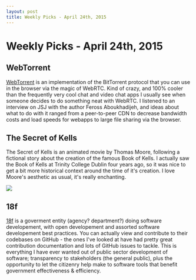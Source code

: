 ```yaml
---
layout: post
title: Weekly Picks - April 24th, 2015
---
```


<div class="page-header">
<h1>Weekly Picks - April 24th, 2015</h1>
</div>

## WebTorrent
[WebTorrent](https://github.com/feross/webtorrent) is an implementation of the BitTorrent protocol that you can use in the browser via the magic of WebRTC. Kind of crazy, and 100% cooler than the frequently very cool chat and video chat apps I usually see when someone decides to do something neat with WebRTC. I listened to an interview on JSJ with the author Feross Aboukhadijeh, and ideas about what to do with it ranged from a peer-to-peer CDN to decrease bandwidth costs and load speeds for webapps to large file sharing via the browser.

## The Secret of Kells
The Secret of Kells is an animated movie by Thomas Moore, following a fictional story about the creation of the famous Book of Kells. I actually saw the Book of Kells at Trinity College Dublin four years ago, so it was nice to get a bit more historical context around the time of it's creation. I love Moore's aesthetic as usual, it's really enchanting.

![](http://i.imgur.com/BwmQ6dB.jpg)

## 18f
[18f](https://18f.gsa.gov/) is a goverment entity (agency? department?) doing software developement, with open developement and assorted software developement best practices. You can actually view and contribute to their codebases on GitHub - the ones I've looked at have had pretty great contribution documentation and lots of GitHub issues to tackle. This is everything I have ever wanted out of public sector development of software; transparency to stakeholders (the general public), plus the opportunity to let the citizenry help make to software tools that benefit government effectiveness & efficiency.
